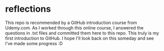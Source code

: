 # reflections

This repo is recommended by a GitHub introduction course from Udemy.com.
As I worked through this online course, I answered the questions in .txt files and committed them here to this repo. This truly is my first introduction to GitHub. I hope I'll look back on this someday and see I've made some progress :D
